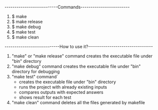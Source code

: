 ---------------------------Commands-------------------------
1. $ make
2. $ make release
3. $ make debug
4. $ make test
5. $ make clean

----------------------------How to use it?---------------------------------

1. "make" or "make release" command creates the executable file under "bin" directory
2. "make debug" command creates the executable file under "bin" directory for debugging
3. "make test" command`
	* creates the executable file under "bin" directory
	* runs the project with already existing inputs
	* compares outputs with expected answers
	* shows result for each test
4. "make clean" command deletes all the files generated by makefile

